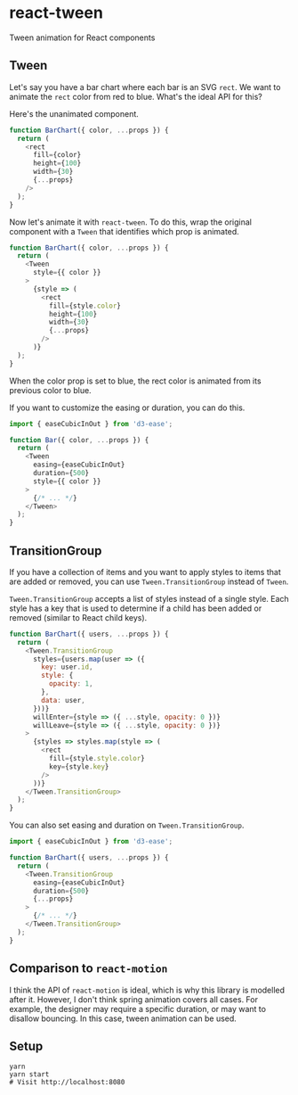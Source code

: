 react-tween
===
Tween animation for React components

Tween
---

Let's say you have a bar chart where each bar is an SVG `rect`. We want to animate the `rect` color from red to blue. What's the ideal API for this?

Here's the unanimated component.

```javascript
function BarChart({ color, ...props }) {
  return (
    <rect
      fill={color}
      height={100}
      width={30}
      {...props}
    />
  );
}
```

Now let's animate it with `react-tween`. To do this, wrap the original component with a `Tween` that identifies which prop is animated.

```javascript
function BarChart({ color, ...props }) {
  return (
    <Tween
      style={{ color }}
    >
      {style => (
        <rect
          fill={style.color}
          height={100}
          width={30}
          {...props}
        />
      )}
  );
}
```

When the color prop is set to blue, the rect color is animated from its previous color to blue.

If you want to customize the easing or duration, you can do this.

```javascript
import { easeCubicInOut } from 'd3-ease';

function Bar({ color, ...props }) {
  return (
    <Tween
      easing={easeCubicInOut}
      duration={500}
      style={{ color }}
    >
      {/* ... */}
    </Tween>
  );
}
```

TransitionGroup
---

If you have a collection of items and you want to apply styles to items that are added or removed, you can use `Tween.TransitionGroup` instead of `Tween`.

`Tween.TransitionGroup` accepts a list of styles instead of a single style. Each style has a key that is used to determine if a child has been added or removed (similar to React child keys).

```javascript
function BarChart({ users, ...props }) {
  return (
    <Tween.TransitionGroup
      styles={users.map(user => ({
        key: user.id,
        style: {
          opacity: 1,
        },
        data: user,
      }))}
      willEnter={style => ({ ...style, opacity: 0 })}
      willLeave={style => ({ ...style, opacity: 0 })}
    >
      {styles => styles.map(style => (
        <rect
          fill={style.style.color}
          key={style.key}
        />
      ))}
    </Tween.TransitionGroup>
  );
}
```

You can also set easing and duration on `Tween.TransitionGroup`.

```javascript
import { easeCubicInOut } from 'd3-ease';

function BarChart({ users, ...props }) {
  return (
    <Tween.TransitionGroup
      easing={easeCubicInOut}
      duration={500}
      {...props}
    >
      {/* ... */}
    </Tween.TransitionGroup>
  );
}
```

Comparison to `react-motion`
---
I think the API of `react-motion` is ideal, which is why this library is modelled after it. However, I don't think spring animation covers all cases. For example, the designer may require a specific duration, or may want to disallow bouncing. In this case, tween animation can be used.

Setup
---
```
yarn
yarn start
# Visit http://localhost:8080
```